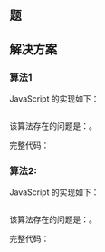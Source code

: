 # []()
## 题

## 解决方案
### 算法1 
JavaScript 的实现如下：
```js
```

该算法存在的问题是：。

完整代码：

### 算法2: 
JavaScript 的实现如下：
```js
```

该算法存在的问题是：。

完整代码：

